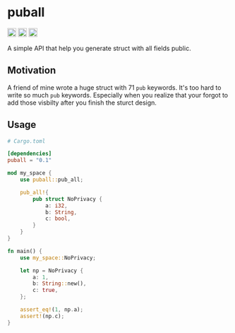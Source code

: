 # puball

[<img alt="github" src="https://img.shields.io/badge/github-Avimitin/puball-7E9CD8?style=flat&labelColor=252535&logo=github" height="20">](https://github.com/Avimitin/puball)
[<img alt="docs.rs" src="https://img.shields.io/badge/docs.rs-puball-6A9589?style=flat&labelColor=252535&logo=docs.rs" height="20">](https://docs.rs/puball)
[<img alt="crates.io" src="https://img.shields.io/badge/crates.io-puball-FD7726?style=flat&labelColor=252535&logo=rust" height="20">](https://crates.io/crates/puball)

A simple API that help you generate struct with all fields public.

## Motivation

A friend of mine wrote a huge struct with 71 `pub` keywords.
It's too hard to write so much `pub` keywords.
Especially when you realize that your forgot to add those visbilty
after you finish the sturct design.

## Usage

```toml
# Cargo.toml

[dependencies]
puball = "0.1"
```

```rust
mod my_space {
    use puball::pub_all;

    pub_all!{
        pub struct NoPrivacy {
            a: i32,
            b: String,
            c: bool,
        }
    }
}

fn main() {
    use my_space::NoPrivacy;

    let np = NoPrivacy {
        a: 1,
        b: String::new(),
        c: true,
    };

    assert_eq!(1, np.a);
    assert!(np.c);
}
```
